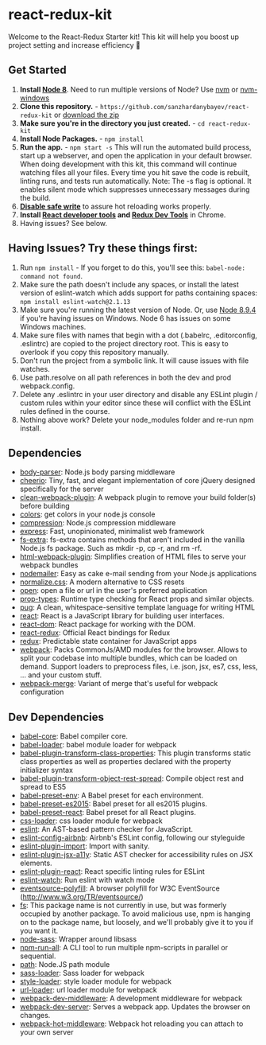 # react-redux-kit
Welcome to the React-Redux Starter kit!
This kit will help you boost up project setting and increase efficiency 🚀

## Get Started
1. **Install [Node 8](https://nodejs.org)**. Need to run multiple versions of Node? Use [nvm](https://github.com/creationix/nvm) or [nvm-windows](https://github.com/coreybutler/nvm-windows)
2. **Clone this repository.** - `https://github.com/sanzhardanybayev/react-redux-kit` or [download the zip](https://github.com/sanzhardanybayev/react-redux-kit/archive/master.zip)
3. **Make sure you're in the directory you just created.** - `cd react-redux-kit`
4. **Install Node Packages.** - `npm install`
5. **Run the app.** - `npm start -s`
This will run the automated build process, start up a webserver, and open the application in your default browser. When doing development with this kit, this command will continue watching files all your files. Every time you hit save the code is rebuilt, linting runs, and tests run automatically. Note: The -s flag is optional. It enables silent mode which suppresses unnecessary messages during the build.
6. **[Disable safe write](http://webpack.github.io/docs/webpack-dev-server.html#working-with-editors-ides-supporting-safe-write)** to assure hot reloading works properly.
7. **Install [React developer tools](https://chrome.google.com/webstore/detail/react-developer-tools/fmkadmapgofadopljbjfkapdkoienihi?hl=en) and [Redux Dev Tools](https://chrome.google.com/webstore/detail/redux-devtools/lmhkpmbekcpmknklioeibfkpmmfibljd?hl=en)** in Chrome.
8. Having issues? See below.

## Having Issues? Try these things first:
1. Run `npm install` - If you forget to do this, you'll see this: `babel-node: command not found`.
2. Make sure the path doesn't include any spaces, or install the latest version of eslint-watch which adds support for paths containing spaces: `npm install eslint-watch@2.1.13`
3. Make sure you're running the latest version of Node. Or, use [Node 8.9.4](https://nodejs.org/download/release/v8.9.4/) if you're having issues on Windows. Node 6 has issues on some Windows machines.
4. Make sure files with names that begin with a dot (.babelrc, .editorconfig, .eslintrc) are copied to the project directory root. This is easy to overlook if you copy this repository manually.
5. Don't run the project from a symbolic link. It will cause issues with file watches.
6. Use path.resolve on all path references in both the dev and prod webpack.config.
7. Delete any .eslintrc in your user directory and disable any ESLint plugin / custom rules within your editor since these will conflict with the ESLint rules defined in the course.
8. Nothing above work? Delete your node_modules folder and re-run npm install.


## Dependencies

- [body-parser](https://ghub.io/body-parser): Node.js body parsing middleware
- [cheerio](https://ghub.io/cheerio): Tiny, fast, and elegant implementation of core jQuery designed specifically for the server
- [clean-webpack-plugin](https://ghub.io/clean-webpack-plugin): A webpack plugin to remove your build folder(s) before building
- [colors](https://ghub.io/colors): get colors in your node.js console
- [compression](https://ghub.io/compression): Node.js compression middleware
- [express](https://ghub.io/express): Fast, unopinionated, minimalist web framework
- [fs-extra](https://ghub.io/fs-extra): fs-extra contains methods that aren&#39;t included in the vanilla Node.js fs package. Such as mkdir -p, cp -r, and rm -rf.
- [html-webpack-plugin](https://ghub.io/html-webpack-plugin): Simplifies creation of HTML files to serve your webpack bundles
- [nodemailer](https://ghub.io/nodemailer): Easy as cake e-mail sending from your Node.js applications
- [normalize.css](https://ghub.io/normalize.css): A modern alternative to CSS resets
- [open](https://ghub.io/open): open a file or url in the user&#39;s preferred application
- [prop-types](https://ghub.io/prop-types): Runtime type checking for React props and similar objects.
- [pug](https://ghub.io/pug): A clean, whitespace-sensitive template language for writing HTML
- [react](https://ghub.io/react): React is a JavaScript library for building user interfaces.
- [react-dom](https://ghub.io/react-dom): React package for working with the DOM.
- [react-redux](https://ghub.io/react-redux): Official React bindings for Redux
- [redux](https://ghub.io/redux): Predictable state container for JavaScript apps
- [webpack](https://ghub.io/webpack): Packs CommonJs/AMD modules for the browser. Allows to split your codebase into multiple bundles, which can be loaded on demand. Support loaders to preprocess files, i.e. json, jsx, es7, css, less, ... and your custom stuff.
- [webpack-merge](https://ghub.io/webpack-merge): Variant of merge that&#39;s useful for webpack configuration

## Dev Dependencies

- [babel-core](https://ghub.io/babel-core): Babel compiler core.
- [babel-loader](https://ghub.io/babel-loader): babel module loader for webpack
- [babel-plugin-transform-class-properties](https://ghub.io/babel-plugin-transform-class-properties): This plugin transforms static class properties as well as properties declared with the property initializer syntax
- [babel-plugin-transform-object-rest-spread](https://ghub.io/babel-plugin-transform-object-rest-spread): Compile object rest and spread to ES5
- [babel-preset-env](https://ghub.io/babel-preset-env): A Babel preset for each environment.
- [babel-preset-es2015](https://ghub.io/babel-preset-es2015): Babel preset for all es2015 plugins.
- [babel-preset-react](https://ghub.io/babel-preset-react): Babel preset for all React plugins.
- [css-loader](https://ghub.io/css-loader): css loader module for webpack
- [eslint](https://ghub.io/eslint): An AST-based pattern checker for JavaScript.
- [eslint-config-airbnb](https://ghub.io/eslint-config-airbnb): Airbnb&#39;s ESLint config, following our styleguide
- [eslint-plugin-import](https://ghub.io/eslint-plugin-import): Import with sanity.
- [eslint-plugin-jsx-a11y](https://ghub.io/eslint-plugin-jsx-a11y): Static AST checker for accessibility rules on JSX elements.
- [eslint-plugin-react](https://ghub.io/eslint-plugin-react): React specific linting rules for ESLint
- [eslint-watch](https://ghub.io/eslint-watch): Run eslint with watch mode
- [eventsource-polyfill](https://ghub.io/eventsource-polyfill): A browser polyfill for W3C EventSource (http://www.w3.org/TR/eventsource/)
- [fs](https://ghub.io/fs): This package name is not currently in use, but was formerly occupied by another package. To avoid malicious use, npm is hanging on to the package name, but loosely, and we&#39;ll probably give it to you if you want it.
- [node-sass](https://ghub.io/node-sass): Wrapper around libsass
- [npm-run-all](https://ghub.io/npm-run-all): A CLI tool to run multiple npm-scripts in parallel or sequential.
- [path](https://ghub.io/path): Node.JS path module
- [sass-loader](https://ghub.io/sass-loader): Sass loader for webpack
- [style-loader](https://ghub.io/style-loader): style loader module for webpack
- [url-loader](https://ghub.io/url-loader): url loader module for webpack
- [webpack-dev-middleware](https://ghub.io/webpack-dev-middleware): A development middleware for webpack
- [webpack-dev-server](https://ghub.io/webpack-dev-server): Serves a webpack app. Updates the browser on changes.
- [webpack-hot-middleware](https://ghub.io/webpack-hot-middleware): Webpack hot reloading you can attach to your own server
